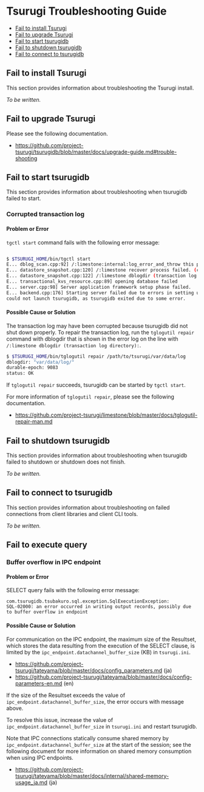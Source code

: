 # Tsurugi Troubleshooting Guide

- [Fail to install Tsurugi](#fail-to-install-tsurugi)
- [Fail to upgrade Tsurugi](#fail-to-upgrade-tsurugi)
- [Fail to start tsurugidb](#fail-to-start-tsurugidb)
- [Fail to shutdown tsurugidb](#fail-to-shutdown-tsurugidb)
- [Fail to connect to tsurugidb](#fail-to-connect-to-tsurugidb)

## Fail to install Tsurugi

This section provides information about troubleshooting the Tsurugi install.

*To be written.*

## Fail to upgrade Tsurugi

Please see the following documentation.

- https://github.com/project-tsurugi/tsurugidb/blob/master/docs/upgrade-guide.md#trouble-shooting

## Fail to start tsurugidb

This section provides information about troubleshooting when tsurugidb failed to start.

### Corrupted transaction log

#### Problem or Error

 `tgctl start` command fails with the following error message:

```sh

$ $TSURUGI_HOME/bin/tgctl start
E... dblog_scan.cpp:92] /:limestone:internal:log_error_and_throw this pwal file is broken: unknown log_entry type 0
E... datastore_snapshot.cpp:120] /:limestone recover process failed. (cause: corruption detected in transaction log data directory), see https://github.com/project-tsurugi/tsurugidb/blob/master/docs/troubleshooting-guide.md
E... datastore_snapshot.cpp:122] /:limestone dblogdir (transaction log directory): "/path/to/tsurugi/var/data/log"
E... transactional_kvs_resource.cpp:89] opening database failed
E... server.cpp:98] Server application framework setup phase failed.
E... backend.cpp:176] Starting server failed due to errors in setting up server application framework.
could not launch tsurugidb, as tsurugidb exited due to some error.

```

#### Possible Cause or Solution

The transaction log may have been corrupted because tsurugidb did not shut down properly. To repair the transaction log, run the  `tglogutil repair` command with dblogdir that is shown in the error log on the line with `/:limestone dblogdir (transaction log directory):`.

```sh
$ $TSURUGI_HOME/bin/tglogutil repair /path/to/tsurugi/var/data/log
dblogdir: "var/data/log/"
durable-epoch: 9083
status: OK
```

If `tglogutil repair` succeeds, tsurugidb can be started by `tgctl start`.

For more information of `tglogutil repair`, please see the following documentation.
- https://github.com/project-tsurugi/limestone/blob/master/docs/tglogutil-repair-man.md

## Fail to shutdown tsurugidb

This section provides information about troubleshooting when tsurugidb failed to shutdown or shutdown does not finish.

*To be written.*

## Fail to connect to tsurugidb

This section provides information about troubleshooting on failed connections from client libraries and client CLI tools.

*To be written.*

## Fail to execute query

### Buffer overflow in IPC endpoint

#### Problem or Error

SELECT query fails with the following error message:

```
com.tsurugidb.tsubakuro.sql.exception.SqlExecutionException:
SQL-02000: an error occurred in writing output records, possibly due to buffer overflow in endpoint
```

#### Possible Cause or Solution

For communication on the IPC endpoint, the maximum size of the Resultset, which stores the data resulting from the execution of the SELECT clause, is limited by the `ipc_endpoint.datachannel_buffer_size` (KB) in `tsurugi.ini`.

- https://github.com/project-tsurugi/tateyama/blob/master/docs/config_parameters.md (ja)
- https://github.com/project-tsurugi/tateyama/blob/master/docs/config-parameters-en.md (en)

If the size of the Resultset exceeds the value of `ipc_endpoint.datachannel_buffer_size`, the error occurs with message above.

To resolve this issue, increase the value of `ipc_endpoint.datachannel_buffer_size` in `tsurugi.ini` and restart tsurugidb.

Note that IPC connections statically consume shared memory by `ipc_endpoint.datachannel_buffer_size` at the start of the session; see the following document for more information on shared memory consumption when using IPC endpoints.

- https://github.com/project-tsurugi/tateyama/blob/master/docs/internal/shared-memory-usage_ja.md (ja)
